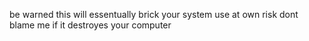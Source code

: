 be warned this will essentually brick your system use at own risk dont blame me if it destroyes your computer
